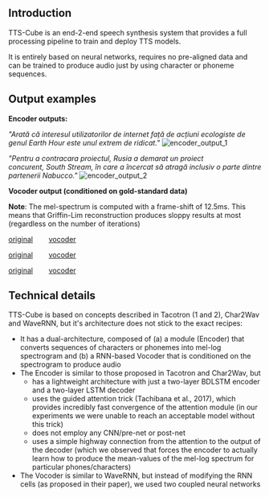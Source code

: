 ## Introduction

TTS-Cube is an end-2-end speech synthesis system that provides a full processing pipeline to train and deploy TTS models.
   
It is entirely based on neural networks, requires no pre-aligned data and can be trained to produce audio just by using character or phoneme sequences.

## Output examples

**Encoder outputs:**

*"Arată că interesul utilizatorilor de internet față de acțiuni ecologiste de genul Earth Hour este unul extrem de ridicat."* 
![encoder_output_1](https://raw.githubusercontent.com/tiberiu44/TTS-Cube/master/examples/encoder/anca_dcnews_0023.png "Encoder output example 1")

*"Pentru a contracara proiectul, Rusia a demarat un proiect concurent, South Stream, în care a încercat să atragă inclusiv o parte dintre partenerii Nabucco."*
![encoder_output_2](https://raw.githubusercontent.com/tiberiu44/TTS-Cube/master/examples/encoder/anca_dcnews_0439.png "Encoder output example 2")


**Vocoder output (conditioned on gold-standard data)**

**Note**: The mel-spectrum is computed with a frame-shift of 12.5ms. This means that Griffin-Lim reconstruction produces sloppy results at most (regardless on the number of iterations)

[original](https://github.com/tiberiu44/TTS-Cube/raw/master/examples/vocoder/anca_dcnews_0127.orig.wav) &nbsp;&nbsp;&nbsp;&nbsp;&nbsp;&nbsp;&nbsp;[vocoder](https://github.com/tiberiu44/TTS-Cube/raw/master/examples/vocoder/anca_dcnews_0127.mp3)

[original](https://github.com/tiberiu44/TTS-Cube/raw/master/examples/vocoder/anca_dcnews_0439.orig.wav) &nbsp;&nbsp;&nbsp;&nbsp;&nbsp;&nbsp;&nbsp;[vocoder](https://github.com/tiberiu44/TTS-Cube/raw/master/examples/vocoder/anca_dcnews_0439.mp3)

[original](https://github.com/tiberiu44/TTS-Cube/raw/master/examples/vocoder/anca_dcnews_0925.orig.wav) &nbsp;&nbsp;&nbsp;&nbsp;&nbsp;&nbsp;&nbsp;[vocoder](https://github.com/tiberiu44/TTS-Cube/raw/master/examples/vocoder/anca_dcnews_0925.mp3)

## Technical details
 
TTS-Cube is based on concepts described in Tacotron (1 and 2), Char2Wav and WaveRNN, but it's architecture does not stick to the exact recipes:

- It has a dual-architecture, composed of (a) a module (Encoder) that converts sequences of characters or phonemes into mel-log spectrogram and (b) a RNN-based Vocoder that is conditioned on the spectrogram to produce audio
- The Encoder is similar to those proposed in Tacotron and Char2Wav, but 
    - has a lightweight architecture with just a two-layer BDLSTM encoder and a two-layer LSTM decoder
    - uses the guided attention trick (Tachibana et al., 2017), which provides incredibly fast convergence of the attention module (in our experiments we were unable to reach an acceptable model without this trick)
    - does not employ any CNN/pre-net or post-net
    - uses a simple highway connection from the attention to the output of the decoder (which we observed that forces the encoder to actually learn how to produce the mean-values of the mel-log spectrum for particular phones/characters)
- The Vocoder is similar to WaveRNN, but instead of modifying the RNN cells (as proposed in their paper), we used two coupled neural networks
    
    

